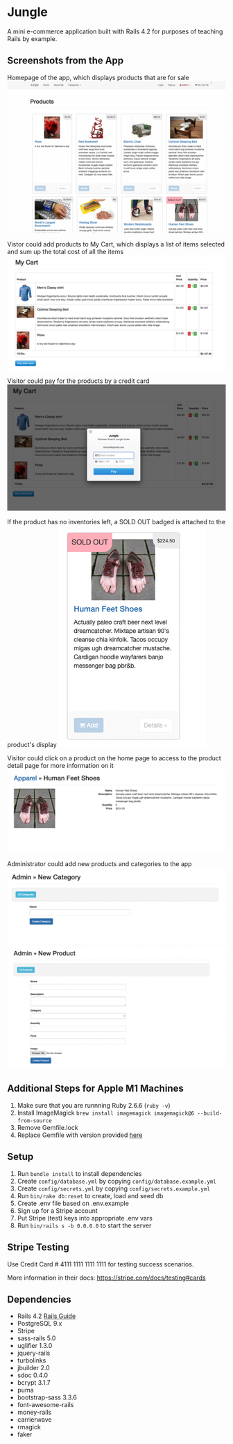 # Jungle

A mini e-commerce application built with Rails 4.2 for purposes of teaching Rails by example.

## Screenshots from the App

Homepage of the app, which displays products that are for sale
![Alt text](https://raw.githubusercontent.com/daniel-cy-lu/jungle-rails/master/screenshots/Screen%20Shot%202022-02-11%20at%2010.51.58%20AM.png)

Vistor could add products to My Cart, which displays a list of items selected and sum up the total cost of all the items
![Alt text](https://raw.githubusercontent.com/daniel-cy-lu/jungle-rails/master/screenshots/Screen%20Shot%202022-02-11%20at%2011.04.30%20AM.png)

Visitor could pay for the products by a credit card
![Alt text](https://raw.githubusercontent.com/daniel-cy-lu/jungle-rails/master/screenshots/Screen%20Shot%202022-02-11%20at%2011.05.07%20AM.png)

If the product has no inventories left, a SOLD OUT badged is attached to the product's display
![Alt text](https://raw.githubusercontent.com/daniel-cy-lu/jungle-rails/master/screenshots/Screen%20Shot%202022-02-11%20at%2010.52.38%20AM.png)

Visitor could click on a product on the home page to access to the product detail page for more information on it
![Alt text](https://raw.githubusercontent.com/daniel-cy-lu/jungle-rails/master/screenshots/Screen%20Shot%202022-02-11%20at%2010.52.50%20AM.png)

Administrator could add new products and categories to the app
![Alt text](https://raw.githubusercontent.com/daniel-cy-lu/jungle-rails/master/screenshots/Screen%20Shot%202022-02-11%20at%2010.53.05%20AM.png)
![Alt text](https://raw.githubusercontent.com/daniel-cy-lu/jungle-rails/master/screenshots/Screen%20Shot%202022-02-11%20at%2010.53.15%20AM.png)

## Additional Steps for Apple M1 Machines

1. Make sure that you are runnning Ruby 2.6.6 (`ruby -v`)
1. Install ImageMagick `brew install imagemagick imagemagick@6 --build-from-source`
2. Remove Gemfile.lock
3. Replace Gemfile with version provided [here](https://gist.githubusercontent.com/FrancisBourgouin/831795ae12c4704687a0c2496d91a727/raw/ce8e2104f725f43e56650d404169c7b11c33a5c5/Gemfile)

## Setup

1. Run `bundle install` to install dependencies
2. Create `config/database.yml` by copying `config/database.example.yml`
3. Create `config/secrets.yml` by copying `config/secrets.example.yml`
4. Run `bin/rake db:reset` to create, load and seed db
5. Create .env file based on .env.example
6. Sign up for a Stripe account
7. Put Stripe (test) keys into appropriate .env vars
8. Run `bin/rails s -b 0.0.0.0` to start the server

## Stripe Testing

Use Credit Card # 4111 1111 1111 1111 for testing success scenarios.

More information in their docs: <https://stripe.com/docs/testing#cards>

## Dependencies

* Rails 4.2 [Rails Guide](http://guides.rubyonrails.org/v4.2/)
* PostgreSQL 9.x
* Stripe
* sass-rails 5.0
* uglifier 1.3.0
* jquery-rails
* turbolinks
* jbuilder 2.0
* sdoc 0.4.0
* bcrypt 3.1.7
* puma
* bootstrap-sass 3.3.6
* font-awesome-rails
* money-rails
* carrierwave
* rmagick
* faker